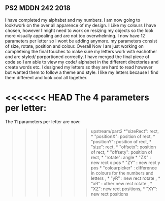 ## PS2 MDDN 242 2018
I have completed my alphabet and my numbers. I am now going to look/work on the over all apparence of my design. I Like my colours I have chosen, however I might need to work on resizing my objects so the look more visually appealing and are not too overwhelming. I now have 12 parameters per letter so I wont be adding anymore. my parameters consist of size, rotate, position and colour. Overall Now I am just working on completeing the final touches to make sure my letters work with eachother and are styled/ porportioned correctly. I have merged the final piece of code so I am able to view my code/ alphabet in the different directories and create words etc. I designed my letters so they are hard to read however but wanted them to follow a theme and style. I like my letters because I find them different and look cool all together. 

<<<<<<< HEAD
The 4 parameters per letter:
=======

The 11 parameters per letter are now:
>>>>>>> upstream/part2
   	*"sizeRect": rect,
    * "positionX": position of rect,
    * "positionY": position of rect,
    * "size": rect,
    * "offsetx": position of rect,
    * "offsety": position of rect,
    * "rotate": angle
    * "ZX" : new rect x pos
    * "ZY" : new rect y pos 
 	* "colourpicker" : difference in colours for the numbers and letters ,
    * "yR" : new rect rotate ,
    * "xR" : other new rect rotate ,
    * "XZ": new rect positions,
    * "XY": new rect positions 